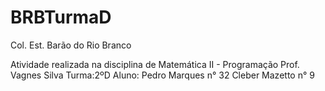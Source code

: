# BRBTurmaD
Col. Est. Barão do Rio Branco

Atividade realizada na disciplina de Matemática II - Programação
Prof. Vagnes Silva
Turma:2ºD
Aluno: Pedro Marques n° 32
      Cleber Mazetto n° 9
